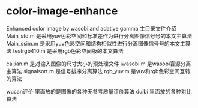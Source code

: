 # color-image-enhance
Enhanced color image by wasobi and adative gamma
主目录文件介绍
  Main_std.m 是采用yuv色彩空间和标准差作为进行分离图像信号号的本文主算法
  Main_ssim.m 是采用yuv色彩空间和结构相似性进行分离图像信号号的本文主算法
  testrgb410.m 是采用rgb色彩空间版的本文算法

  caijian.m 是对输入图像的尺寸大小的预处理文件
  iwasobi.m 是wasobi盲源分离主算法
  signalsort.m 是信号排序分离算法
  rgb_yuv.m 是yuv和rgb色彩空间互转的算法

  wucan评价 里面放的是图像的各种无参考质量评价算法
  duibi 里面放的各种对比算法
